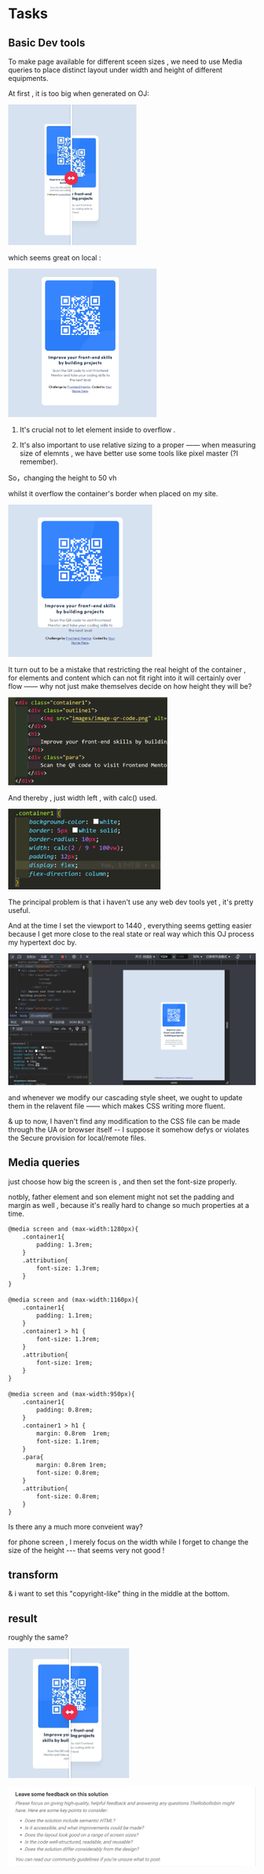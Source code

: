 # Tasks

## Basic Dev tools

To make page available for different sceen sizes , we  need to use Media queries to place distinct layout under width and height of different equipments.



At first , it is too big when generated on OJ:

<img title="" src="../../images/2025-02-27-22-16-06-image.png" alt="" width="261" data-align="center">

which seems great on local :

<img title="" src="../../images/2025-02-27-22-26-18-image.png" alt="" width="302" data-align="center">

1. It's crucial not to let element inside to overflow .

2. It's also important to use relative sizing to a proper —— when measuring size of elemnts , we have better use some tools like pixel master (?I remember).

So，changing the height to 50 vh

whilst it overflow the container's border when placed on my site.

<img title="" src="../../images/2025-02-27-22-14-02-image.png" alt="" width="293" data-align="center">

It turn out to be a mistake that restricting the real height of the container , for elements and content which can not fit right into it will certainly over flow —— why not just make  themselves decide on how height they will be?

<img title="" src="../../images/2025-02-27-23-32-28-image.png" alt="" width="324" data-align="center">

And thereby , just width left , with calc() used.

<img title="" src="../../images/2025-02-27-23-34-24-image.png" alt="" width="310" data-align="center">



The principal problem is that i haven't use any web dev tools yet , it's pretty useful.

And at the time I set the viewport to 1440 , everything seems getting easier because I get more close to the real state or real way which this OJ process my hypertext doc by.  

![](../../images/2025-02-27-23-29-50-image.png)



and whenever we modify our cascading style sheet, we ought to update them in the relavent file —— which makes CSS writing more fluent.

& up to now, I haven't find any modification to the CSS file can be made through the UA or browser itself -- I suppose it somehow defys or violates the Secure provision for local/remote files. 



## Media queries


just choose how big the screen is , and then set the font-size properly.

notbly, father element and son element might not set the padding and margin  as well , because it's really hard to change so much properties at a time.



```
@media screen and (max-width:1280px){
    .container1{
        padding: 1.3rem;
    }
    .attribution{
        font-size: 1.3rem;
    }
}

@media screen and (max-width:1160px){
    .container1{
        padding: 1.1rem;
    }
    .container1 > h1 {
        font-size: 1.3rem;
    }
    .attribution{
        font-size: 1rem;
    }
}

@media screen and (max-width:950px){
    .container1{
        padding: 0.8rem;
    }
    .container1 > h1 {
        margin: 0.8rem  1rem;
        font-size: 1.1rem;
    }
    .para{
        margin: 0.8rem 1rem;
        font-size: 0.8rem;
    }
    .attribution{
        font-size: 0.8rem;
    }
}
```



Is there any a much more conveient way?

for phone screen , I merely focus on the width while I forget to change the size of the height --- that seems very not good !







## transform

& i want to set this "copyright-like" thing in the middle at the bottom.



 

## result

roughly the same?

<img title="" src="../../images/2025-02-28-00-53-59-image.png" alt="" width="246" data-align="center">



![](../../images/2025-02-28-01-10-33-image.png)
